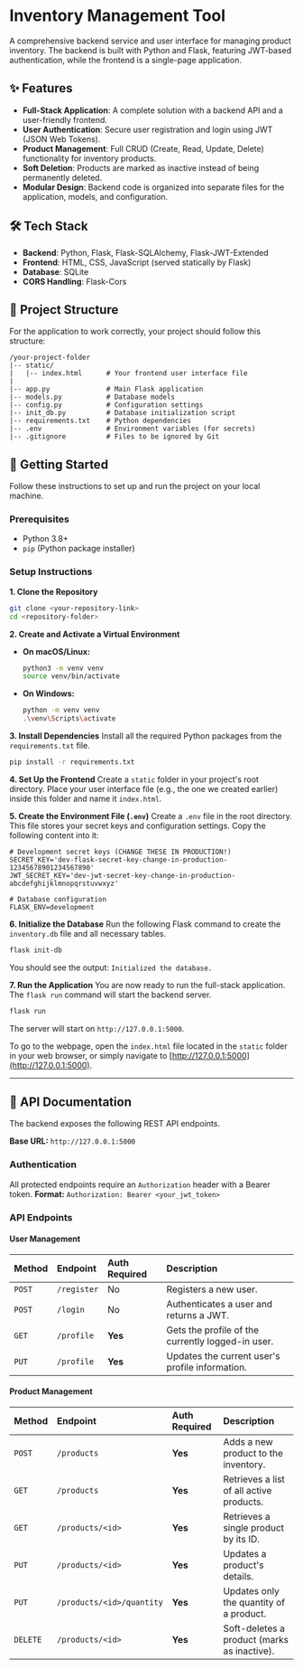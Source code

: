 # Inventory Management Tool

A comprehensive backend service and user interface for managing product inventory. The backend is built with Python and Flask, featuring JWT-based authentication, while the frontend is a single-page application.

## ✨ Features

* **Full-Stack Application**: A complete solution with a backend API and a user-friendly frontend.
* **User Authentication**: Secure user registration and login using JWT (JSON Web Tokens).
* **Product Management**: Full CRUD (Create, Read, Update, Delete) functionality for inventory products.
* **Soft Deletion**: Products are marked as inactive instead of being permanently deleted.
* **Modular Design**: Backend code is organized into separate files for the application, models, and configuration.

## 🛠️ Tech Stack

* **Backend**: Python, Flask, Flask-SQLAlchemy, Flask-JWT-Extended
* **Frontend**: HTML, CSS, JavaScript (served statically by Flask)
* **Database**: SQLite
* **CORS Handling**: Flask-Cors

## 📂 Project Structure

For the application to work correctly, your project should follow this structure:

```
/your-project-folder
|-- static/
|   |-- index.html      # Your frontend user interface file
|
|-- app.py              # Main Flask application
|-- models.py           # Database models
|-- config.py           # Configuration settings
|-- init_db.py          # Database initialization script
|-- requirements.txt    # Python dependencies
|-- .env                # Environment variables (for secrets)
|-- .gitignore          # Files to be ignored by Git
```

## 🚀 Getting Started

Follow these instructions to set up and run the project on your local machine.

### **Prerequisites**

* Python 3.8+
* `pip` (Python package installer)

### **Setup Instructions**

**1. Clone the Repository**
```bash
git clone <your-repository-link>
cd <repository-folder>
```

**2. Create and Activate a Virtual Environment**
* **On macOS/Linux:**
  ```bash
  python3 -m venv venv
  source venv/bin/activate
  ```
* **On Windows:**
  ```bash
  python -m venv venv
  .\venv\Scripts\activate
  ```

**3. Install Dependencies**
Install all the required Python packages from the `requirements.txt` file.
```bash
pip install -r requirements.txt
```

**4. Set Up the Frontend**
Create a `static` folder in your project's root directory. Place your user interface file (e.g., the one we created earlier) inside this folder and name it `index.html`.

**5. Create the Environment File (`.env`)**
Create a `.env` file in the root directory. This file stores your secret keys and configuration settings. Copy the following content into it:

```
# Development secret keys (CHANGE THESE IN PRODUCTION!)
SECRET_KEY='dev-flask-secret-key-change-in-production-12345678901234567890'
JWT_SECRET_KEY='dev-jwt-secret-key-change-in-production-abcdefghijklmnopqrstuvwxyz'

# Database configuration
FLASK_ENV=development
```

**6. Initialize the Database**
Run the following Flask command to create the `inventory.db` file and all necessary tables.
```bash
flask init-db
```
You should see the output: `Initialized the database.`

**7. Run the Application**
You are now ready to run the full-stack application. The `flask run` command will start the backend server.
```bash
flask run
```
The server will start on `http://127.0.0.1:5000`.

To go to the webpage, open the `index.html` file located in the `static` folder in your web browser, or simply navigate to [http://127.0.0.1:5000](http://127.0.0.1:5000).

---

## 📖 API Documentation

The backend exposes the following REST API endpoints.

**Base URL:** `http://127.0.0.1:5000`

### **Authentication**
All protected endpoints require an `Authorization` header with a Bearer token.
**Format:** `Authorization: Bearer <your_jwt_token>`

### **API Endpoints**

#### User Management
| Method | Endpoint    | Auth Required | Description                                    |
| :----- | :---------- | :------------ | :--------------------------------------------- |
| `POST` | `/register` | No            | Registers a new user.                          |
| `POST` | `/login`    | No            | Authenticates a user and returns a JWT.        |
| `GET`  | `/profile`  | **Yes** | Gets the profile of the currently logged-in user. |
| `PUT`  | `/profile`  | **Yes** | Updates the current user's profile information. |

#### Product Management
| Method   | Endpoint                  | Auth Required | Description                                    |
| :------- | :------------------------ | :------------ | :--------------------------------------------- |
| `POST`   | `/products`               | **Yes** | Adds a new product to the inventory.           |
| `GET`    | `/products`               | **Yes** | Retrieves a list of all active products.       |
| `GET`    | `/products/<id>`          | **Yes** | Retrieves a single product by its ID.          |
| `PUT`    | `/products/<id>`          | **Yes** | Updates a product's details.                   |
| `PUT`    | `/products/<id>/quantity` | **Yes** | Updates only the quantity of a product.        |
| `DELETE` | `/products/<id>`          | **Yes** | Soft-deletes a product (marks as inactive).    |
